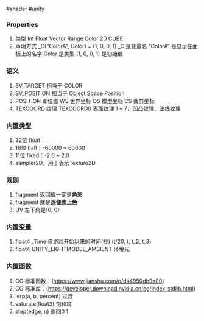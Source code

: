 #shader #unity

### Properties
1.  类型
	Int
	Float
	Vector
	Range
	Color
	2D
	CUBE
1.  声明方式
	_C("ColorA", Color) = (1, 0, 0, 1)
		_C 是变量名
		“ColorA” 是显示在面板上的名字
		Color 是类型
		(1, 0, 0, 1) 是初始值

### 语义
1.  SV_TARGET 相当于 COLOR
2.  SV_POSITION 相当于 Object Space Position
3.  POSITION 即位置
	WS 世界坐标
	OS 模型坐标
	CS 裁剪坐标
1.  TEXCOORD 纹理
	TEXCOORD0 表面纹理
	1 ~ 7，凹凸纹理、法线纹理

### 内置类型
1.  32位 float
2.  16位 half：-60000 ~ 60000
3.  11位 fixed：-2.0 ~ 2.0
4.  sampler2D，用于表示Texture2D

### 规则
1. fragment 返回值一定是**色彩**
2.  fragment 就是**逐像素上色**
3.  UV 左下角是(0, 0)

### 内置变量
1.  float4 _Time 自游戏开始以来的时间(秒)
	(t/20, t, t_2, t_3)
2.  float4 UNITY_LIGHTMODEL_AMBIENT 环境光

### 内置函数
1.  CG 标准函数：(https://www.jianshu.com/p/da4950db9a00)
2.  CG 标准库：(https://developer.download.nvidia.cn/cg/index_stdlib.html)
3.  lerp(a, b, percent) 过渡
4.  saturate(float3) 饱和度
5.  step(edge, n) 返回0 1